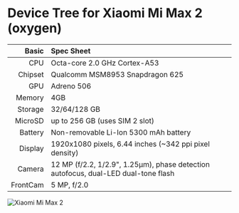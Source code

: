 Device Tree for Xiaomi Mi Max 2 (oxygen)
===========================================

Basic   | Spec Sheet
-------:|:-------------------------
CPU     | Octa-core 2.0 GHz Cortex-A53
Chipset | Qualcomm MSM8953 Snapdragon 625
GPU     | Adreno 506
Memory  | 4GB 
Storage | 32/64/128 GB
MicroSD | up to 256 GB (uses SIM 2 slot)
Battery | Non-removable Li-Ion 5300 mAh battery
Display | 1920x1080 pixels, 6.44 inches (~342 ppi pixel density)
Camera  | 12 MP (f/2.2, 1/2.9", 1.25µm), phase detection autofocus, dual-LED dual-tone flash
FrontCam| 5 MP, f/2.0

![Xiaomi Mi Max 2](https://cdn2.gsmarena.com/vv/pics/xiaomi/xiaomi-mi-max2.jpg "Xiaomi Mi Max 2")

